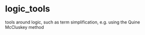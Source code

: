 # logic_tools
tools around logic, such as term simplification, e.g. using the Quine McCluskey method
